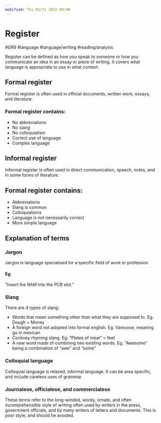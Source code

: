 ```yaml
---
modified: Thu 03/11 2022 08:00
---
```

# Register
#GR9  #language  #language/writing #reading/analysis 

Register can be defined as how you speak to someone or how you communicate an idea in an essay or piece of writing. It covers what language is appropriate to use in what context.

## Formal register
Formal register is often used in official documents, written work, essays, and literature.

### Formal register contains:
- No abbreviations
- No slang
- No colloquialism
- Correct use of language
- Complex language

## Informal register
Informal register is often used in direct communication, speech, notes, and in some forms of literature.

## Formal register contains:
- Abbreviations
- Slang is common
- Colloquialisms
- Language is not necessarily correct
- More simple language

## Explanation of terms

### Jargon
Jargon is language specialised for a specific field of work or profession
#### Eg.
“Insert the *RAM* into the *PCB* slot.”

### Slang
There are 4 types of slang:
-   Words that mean something other than what they are supposed to. Eg. Dough = Money
-   A foreign word not adopted into formal english. Eg. Vamoose, meaning go in mexican
-   Cockney rhyming slang. Eg. “Plates of meat” = feet
-   A new word made of combining two existing words. Eg. “Awesome” being a combination of “awe” and “some”

### Colloquial language
Colloquial language is relaxed, informal language. It can be area specific, and include careless uses of grammar.

### Journalese, officialese, and commercialese
These terms refer to the long-winded, wordy, ornate, and often incomprehensible style of writing often used by writers in the press, government officials, and by many writers of letters and documents. This is poor style, and should he avoided.